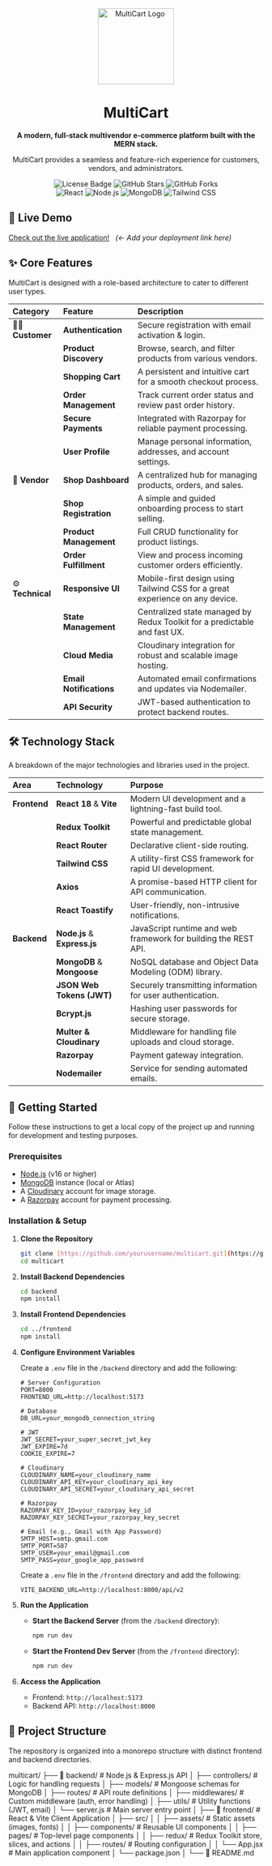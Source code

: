 <div align="center">
  <img src="https://multicart-frontend.onrender.com/MultiCart-logo.png" alt="MultiCart Logo" width="150"/>
  <h1>MultiCart</h1>
  <p><b>A modern, full-stack multivendor e-commerce platform built with the MERN stack.</b></p>
  <p>MultiCart provides a seamless and feature-rich experience for customers, vendors, and administrators.</p>

  <p>
    <img src="https://img.shields.io/badge/license-ISC-blue.svg" alt="License Badge">
    <img src="https://img.shields.io/github/stars/yourusername/multicart?style=social" alt="GitHub Stars">
    <img src="https://img.shields.io/github/forks/yourusername/multicart?style=social" alt="GitHub Forks">
    <br />
    <img src="https://img.shields.io/badge/React-61DAFB?logo=react&logoColor=black" alt="React">
    <img src="https://img.shields.io/badge/Node.js-339933?logo=nodedotjs&logoColor=white" alt="Node.js">
    <img src="https://img.shields.io/badge/MongoDB-47A248?logo=mongodb&logoColor=white" alt="MongoDB">
    <img src="https://img.shields.io/badge/Tailwind_CSS-06B6D4?logo=tailwindcss&logoColor=white" alt="Tailwind CSS">
  </p>
</div>

## 🚀 Live Demo

[Check out the live application!](https://multicart-frontend.onrender.com/) &nbsp;&nbsp;*(<- Add your deployment link here)*

## ✨ Core Features

MultiCart is designed with a role-based architecture to cater to different user types.

| Category | Feature | Description |
| :--- | :--- | :--- |
| 🧑‍💻 **Customer** | **Authentication** | Secure registration with email activation & login. |
| | **Product Discovery** | Browse, search, and filter products from various vendors. |
| | **Shopping Cart** | A persistent and intuitive cart for a smooth checkout process. |
| | **Order Management** | Track current order status and review past order history. |
| | **Secure Payments** | Integrated with Razorpay for reliable payment processing. |
| | **User Profile** | Manage personal information, addresses, and account settings. |
| 🏪 **Vendor** | **Shop Dashboard** | A centralized hub for managing products, orders, and sales. |
| | **Shop Registration** | A simple and guided onboarding process to start selling. |
| | **Product Management** | Full CRUD functionality for product listings. |
| | **Order Fulfillment** | View and process incoming customer orders efficiently. |
| ⚙️ **Technical** | **Responsive UI** | Mobile-first design using Tailwind CSS for a great experience on any device. |
| | **State Management** | Centralized state managed by Redux Toolkit for a predictable and fast UX. |
| | **Cloud Media** | Cloudinary integration for robust and scalable image hosting. |
| | **Email Notifications** | Automated email confirmations and updates via Nodemailer. |
| | **API Security** | JWT-based authentication to protect backend routes. |

## 🛠️ Technology Stack

A breakdown of the major technologies and libraries used in the project.

| Area | Technology | Purpose |
| :--- | :--- | :--- |
| **Frontend** | **React 18** & **Vite** | Modern UI development and a lightning-fast build tool. |
| | **Redux Toolkit** | Powerful and predictable global state management. |
| | **React Router** | Declarative client-side routing. |
| | **Tailwind CSS** | A utility-first CSS framework for rapid UI development. |
| | **Axios** | A promise-based HTTP client for API communication. |
| | **React Toastify** | User-friendly, non-intrusive notifications. |
| **Backend** | **Node.js** & **Express.js** | JavaScript runtime and web framework for building the REST API. |
| | **MongoDB** & **Mongoose** | NoSQL database and Object Data Modeling (ODM) library. |
| | **JSON Web Tokens (JWT)** | Securely transmitting information for user authentication. |
| | **Bcrypt.js** | Hashing user passwords for secure storage. |
| | **Multer & Cloudinary** | Middleware for handling file uploads and cloud storage. |
| | **Razorpay** | Payment gateway integration. |
| | **Nodemailer** | Service for sending automated emails. |

## 🚀 Getting Started

Follow these instructions to get a local copy of the project up and running for development and testing purposes.

### Prerequisites

-   [Node.js](https://nodejs.org/) (v16 or higher)
-   [MongoDB](https://www.mongodb.com/try/download/community) instance (local or Atlas)
-   A [Cloudinary](https://cloudinary.com/) account for image storage.
-   A [Razorpay](https://razorpay.com/) account for payment processing.

### Installation & Setup

1.  **Clone the Repository**
    ```bash
    git clone [https://github.com/yourusername/multicart.git](https://github.com/yourusername/multicart.git)
    cd multicart
    ```

2.  **Install Backend Dependencies**
    ```bash
    cd backend
    npm install
    ```

3.  **Install Frontend Dependencies**
    ```bash
    cd ../frontend
    npm install
    ```

4.  **Configure Environment Variables**

    Create a `.env` file in the `/backend` directory and add the following:
    ```env
    # Server Configuration
    PORT=8000
    FRONTEND_URL=http://localhost:5173

    # Database
    DB_URL=your_mongodb_connection_string

    # JWT
    JWT_SECRET=your_super_secret_jwt_key
    JWT_EXPIRE=7d
    COOKIE_EXPIRE=7

    # Cloudinary
    CLOUDINARY_NAME=your_cloudinary_name
    CLOUDINARY_API_KEY=your_cloudinary_api_key
    CLOUDINARY_API_SECRET=your_cloudinary_api_secret

    # Razorpay
    RAZORPAY_KEY_ID=your_razorpay_key_id
    RAZORPAY_KEY_SECRET=your_razorpay_key_secret

    # Email (e.g., Gmail with App Password)
    SMTP_HOST=smtp.gmail.com
    SMTP_PORT=587
    SMTP_USER=your_email@gmail.com
    SMTP_PASS=your_google_app_password
    ```

    Create a `.env` file in the `/frontend` directory and add the following:
    ```env
    VITE_BACKEND_URL=http://localhost:8000/api/v2
    ```

5.  **Run the Application**

    -   **Start the Backend Server** (from the `/backend` directory):
        ```bash
        npm run dev
        ```
    -   **Start the Frontend Dev Server** (from the `/frontend` directory):
        ```bash
        npm run dev
        ```

6.  **Access the Application**
    -   Frontend: `http://localhost:5173`
    -   Backend API: `http://localhost:8000`

## 📁 Project Structure

The repository is organized into a monorepo structure with distinct frontend and backend directories.

multicart/
├── 📁 backend/            # Node.js & Express.js API
│   ├── controllers/       # Logic for handling requests
│   ├── models/            # Mongoose schemas for MongoDB
│   ├── routes/            # API route definitions
│   ├── middlewares/       # Custom middleware (auth, error handling)
│   ├── utils/             # Utility functions (JWT, email)
│   └── server.js          # Main server entry point
│
├── 📁 frontend/           # React & Vite Client Application
│   ├── src/
│   │   ├── assets/        # Static assets (images, fonts)
│   │   ├── components/    # Reusable UI components
│   │   ├── pages/         # Top-level page components
│   │   ├── redux/         # Redux Toolkit store, slices, and actions
│   │   ├── routes/        # Routing configuration
│   │   └── App.jsx        # Main application component
│   └── package.json
│
└── 📜 README.md
